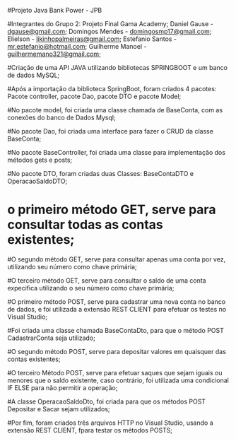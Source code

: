 #Projeto Java Bank Power - JPB

#Integrantes do Grupo 2: Projeto Final Gama Academy;
Daniel Gause - dgause@gmail.com;
Domingos Mendes - domingosmp17@gmail.com;
Elielson - likinhopalmeiras@gmail.com;
Estefanio Santos - mr.estefanio@hotmail.com;
Guilherme Manoel - guilhermemano321@gmail.com;

#Criação de uma API JAVA utilizando bibliotecas SPRINGBOOT e um banco de dados MySQL;

#Após a importação da biblioteca SpringBoot, foram criados 4 pacotes:
Pacote controller, pacote Dao, pacote DTO e pacote Model;

#No pacote model, foi criada uma classe chamada de BaseConta, com as conexões do banco de Dados Mysql;

#No pacote Dao, foi criada uma interface para fazer o CRUD da classe BaseConta;

#No pacote BaseController, foi criada uma classe para implementação dos métodos gets e posts;

#No pacote DTO, foram criadas duas Classes: BaseContaDTO e OperacaoSaldoDTO;

# o primeiro método GET, serve para consultar todas as contas existentes;

#O segundo método GET, serve para consultar apenas uma conta por vez, utilizando seu número como chave primária;

#O terceiro método GET, serve para consultar o saldo de uma conta expecifica utilizando o seu número como chave primária;

#O primeiro método POST, serve para cadastrar uma nova conta no banco de dados, e foi utilizada a extensão REST CLIENT para efetuar os testes no Visual Studio;

#Foi criada uma classe chamada BaseContaDto, para que o método POST CadastrarConta seja utilizado;

#O segundo método POST, serve para depositar valores em quaisquer das contas existentes;

 #O terceiro Método POST, serve para efetuar saques que sejam iguais ou menores que o saldo existente, caso contrário, foi utilizada uma condicional IF ELSE  para não permitir a operação;

#A classe OperacaoSaldoDto, foi criada para que os métodos POST Depositar e Sacar sejam utilizados;

#Por fim, foram criados três arquivos HTTP no Visual Studio, usando a extensão REST CLIENT, fpara testar os métodos POSTS;
